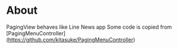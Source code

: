 
# About
PagingView behaves like Line News app
Some code is copied from [PagingMenuController] (https://github.com/kitasuke/PagingMenuController) 